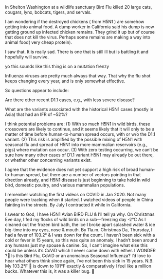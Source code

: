 <!-- 在华盛顿州谢尔顿的一个野生动物保护区，禽流感致使 20 只大型猫科动物死亡，包括美洲狮、猞猁、短尾猫、老虎和薮猫。
Shelton：英 [ˈʃeltən]；美 [ˈʃeltən]
Washington：英 [ˈwɒʃɪŋtən]；美 [ˈwɑːʃɪŋtən]
“Shelton Washington”指美国华盛顿州的谢尔顿市 。
wildlife sanctuary ：英 [ˈwaɪldlaɪf ˈsæŋktʃuəri]；美 [ˈwaɪldlaɪf ˈsæŋktʃueri]  “野生动物保护区” 。
cougars英式读音[ˈkuːɡəz]，美式读音[ˈkuːɡərz]。意思是“美洲狮；美洲豹”。
lynx：英 [lɪŋks]，美 [lɪŋks]，意为 “猞猁”。
bobcats：英 [ˈbɒbkæts]，美 [ˈbɑːbkæts]，“bobcat” 的复数形式，意为 “短尾猫”。
tigers：英 [ˈtaɪɡəz]，美 [ˈtaɪɡərz] ，“tiger” 的复数形式，意为 “老虎”。
servals：英 [ˈsɜːvlz]，美 [ˈsɜːrvəlz]，“serval” 的复数形式，意为 “薮猫”。
 -->
In Shelton Washington at a wildlife sanctuary Bird Flu killed 20 large cats, cougars, lynx, bobcats, tigers, and servals.

<!-- 
我想知道，因感染 H5N1 而被扑杀的鸡，是否会以某种方式混入动物饲料中。加利福尼亚州的一名垃圾场工人称，他们垃圾场现在收到了被碾碎的感染禽流感的鸡的残骸。这些残骸被碾碎了，但这当然杀不死病毒。也许有些残骸正设法混入动物饲料中（毕竟是非常廉价的蛋白质来源）。

“I am wondering” ：英 [ˈwʌndərɪŋ]；美 [ˈwʌndərɪŋ]。常见意思为 “我想知道；我在琢磨；我心存疑惑” ，常用来委婉地表达自己的疑问或好奇。
somehow:以某种方式；通过某种途径,
“dump worker” 指在垃圾场工作的人员，可直译为 “垃圾场工人” ，也可意译为 “垃圾处理工”。“dump” 常见意思为 “垃圾场；垃圾堆放处”;
“ground up” 是 “grind up” 的过去分词形式，“grind up” 常见含义如下：磨碎；碾碎：强调通过碾压、研磨等方式将物体变为碎末状。
“infected” 是形容词，读音：英 [ɪnˈfektɪd]；美 [ɪnˈfektɪd] ，它由动词 “infect” 的过去分词形式转化而来，常见意思如下：（身体部位或伤口）受感染的，发炎的;
“chicken remains” 指 “鸡的残骸” ， “remains” 常用复数形式，在这里表示动物死后留下的残余部分，即尸体、残骸等。
“virus” 常见词性为名词，读音：英 [ˈvaɪrəs]；美 [ˈvaɪrəs]病毒.
“are making a way into” 可直译为 “正在开辟一条进入…… 的道路”，意即 “正以某种方式进入……” ，强调通过一定途径或方式进入到某个地方或领域。
“cheap protein” 直译为 “廉价的蛋白质”
 -->
I am wondering if the destroyed chickens ( from H5N1 ) are somehow getting into animal food. A dump worker in California said his dump is now getting ground up infected chicken remains. They grind it up but of course that does not kill the virus. Perhaps some remains are making a way into animal food( very cheap protein).

<!-- 我看到了。这真的很令人难过。有一只（动物）还在生病，但它正在与病魔抗争，希望它能活下来。 -->
I saw that. It is really sad. There is one that is still ill but is battling it and hopefully will survive.

<!--哟，听起来这玩意儿正处于疯狂变异状态呢。
“yo” 是一个非常口语化、非正式的感叹词，多用于美式英语，常见于年轻人之间的交流。它没有确切的字面意义，主要用于：引起注意：类似于 “嘿”“喂” .
mutation：英 [mjuːˈteɪʃn]，美 [mjuːˈteɪʃn]，意为 “突变；变异” ，常指生物基因、物种特征等方面的改变。
frenzy：英 [ˈfrenzi]，美 [ˈfrenzi] ，意思是 “疯狂；狂热” ，描述一种极度激动、失去控制的状态 。
“mutation frenzy” 连起来意思是 “变异狂潮”，表示变异处于一种快速且疯狂的状态。
  -->
yo this sounds like this thing is on a mutation frenzy


<!--流感病毒差不多一直都是这样。这就是为什么流感疫苗每年都在变化，而且只是有一定效果。
Influenza：英 [ˌɪnfluˈenzə]；美 [ˌɪnfluˈenzə]
viruses：英 [ˈvaɪrəsɪz]；美 [ˈvaɪrəsɪz]
“Influenza viruses” 即 “流感病毒” 。
“pretty much” 是一个常用的口语表达，其含义和用法如下：几乎；差不多,大体上；基本上.
“flu shot” 指 “流感疫苗注射；流感预防针” ，是一种预防流感的医疗手段.
“only somewhat effective” 意思是 “仅仅有点效果” 。 “only” 表示 “仅仅，只” ，起强调作用 ；“somewhat” 为副词，意为 “有点，稍微” ；“effective” 是形容词，意思是 “有效的” 。该短语常用来表明某事物的有效性程度有限。
  -->
Influenza viruses are pretty much always that way. That why the flu shot keeps changing every year, and is only somewhat effective.

<!-- 因此，出现的问题似乎包括： -->
So questions appear to include:

<!-- 是否还有其他近期的 D1.1 病例，例如症状较轻的病例？
“less severe” 英 [les sɪˈvɪə(r)]；美 [les sɪˈvɪr] 。
“less” 是 little 的比较级，意为 “更少；较小程度” ，“severe” 意思是 “严重的；严峻的” ，音标：英 [sɪˈvɪə(r)]；美 [sɪˈvɪr] 。 “less severe” 意思是 “不那么严重的；程度较轻的” 。
“disease” 常见词性为名词，读音：英 [dɪˈziːz]；美 [dɪˈziːz]，其含义如下：疾病。
e.g. : you can say the full phrase "for example" in place of "e.g." to make it clearer in spoken English.
 -->
Are there other recent D1.1 cases, e.g., with less severe disease?

<!-- 与历史上（主要在亚洲）致死率约为 52% 的 H5N1 病例相关的变异毒株有哪些？
“variants” 是 “variant” 的复数形式，读音：英 [ˈveəriənts]；美 [ˈveriənts] 。变体；变种：常用于描述生物、语言、文化等方面存在差异的形式。在生物学中，指物种、基因等发生变化后产生的不同形态。
“IFR” 常见的含义是 “感染病死率（Infection Fatality Ratio）” ，是流行病学中的一个重要指标，指在特定人群中，因感染某种病原体而死亡的人数占总感染人数的比例。
 -->
What are the variants associated with the historical H5N1 cases (mostly in Asia) that had an IFR of ~52%?

<!-- 我认为潜在的问题在于：（1）野生鸟类中存在大量 H5N1 病毒，这种跨物种传播很可能会持续，而且无论是否出现 D1.1 变异毒株，人与人之间的传播似乎只是时间问题。（2）H5N1 病毒有可能与季节性流感病毒混合，并且传播到更多哺乳动物宿主（如猪）体内，在那里可能发生变异，这进一步放大了风险。（3）由于未进行检测，我们无法确定到底已经出现了多少 D1.1 变异毒株的 H5N1 病例，也不确定是否还存在其他令人担忧的变异毒株。
“crossovers” 是 “crossover” 的复数形式，读音：英 [ˈkrɒsəʊvəz]；美 [ˈkrɔːsoʊvəz]，常见含义如下：（生物学中的）基因交换；交叉, 跨界；交叉领域.
“to be a matter of” 常见的含义为 “只是…… 的问题；取决于；关乎”，常用来表明某件事情的性质、条件或所需的因素等。
“spread occurs” 意思是 “发生传播” 。 “spread” 常见词性为动词，意为 “传播；扩散” ，这里指疾病、信息、文化等的扩散
“with or w/o the D1.1 variant” 意思是 “无论是否有 D1.1 变异株” 。其中 “w/o” 是 “without” 的缩写形式，在非正式书写，如短信、网络交流等场景中较常见 。
amplified: 英 [ˈæmplɪfaɪd]；美 [ˈæmplɪfaɪd] 。
“is amplified by” 意思是 “被…… 放大；因…… 而加剧”，其中 “amplify” 原义为 “放大；增强”，在该短语中常表示使某种情况、影响、风险等程度变得更深、范围变得更广。
“mammalian reservoirs” ：英 [məˈmeɪliən ˈrezəvwɑːz]；美 [məˈmeɪliən ˈrezərvwɑːrz] 。
“mammalian” 表示 “哺乳动物的”
“reservoirs” 在这里指 “宿主；储存宿主”，原义有 “水库；蓄水池” 等
concerning: 令人担忧的；引起关注的
 -->
I think potential problems are: (1) With so much H5N1 in wild birds, these crossovers are likely to continue, and it seems likely that it will only to be a matter of time before human-to-human spread occurs, with or w/o the D1.1 variant. (2) This risk is amplified by the possible mixing of H5N1 with seasonal flu and spread of H5N1 into more mammalian reservoirs (e.g., pigs) where mutation can occur. (3) With zero testing occurring, we can’t be sure how many other cases of D1.1 variant H5N1 may already be out there, or whether other concerning variants exist. 

<!-- 我认同目前的证据尚不支持 H5N1 病毒存在广泛人际传播的高风险，但已有多种因素指向这一方向，而且 H5N1 病毒才刚刚开始在野生鸟类、家禽以及各类哺乳动物群体中站稳脚跟。
“broad human - to - human spread” 意思是 “广泛的人际传播” 。
“take hold” 生根；站稳脚跟；固定下来：常用来描述事物逐渐稳定发展、扎根并获得稳固的地位。可用于描述植物扎根，也常用于比喻抽象事物，如思想、文化、疾病等在某个地方或群体中逐渐稳固存在。
“domestic poultry” 的音标为：英 [dəˈmestɪk ˈpəʊltri]；美 [dəˈmestɪk ˈpoʊltri] 。
“domestic” 意为 “本国的；国内的；家用的；家庭的；驯养的”，在此处表示 “驯养的” 
“poultry” 意思是 “家禽”
“domestic poultry” 指的是 “家禽”，即人类为获取肉、蛋等驯养的鸟类，如鸡、鸭、鹅等。
“mammalian populations” 即 “哺乳动物种群”，指的是同一类哺乳动物组成的群体。
“mammalian” 表示 “哺乳动物的”，读音：英 [məˈmeɪliən]；美 [məˈmeɪliən] 。
“populations” 是 “population” 的复数形式，意思是 “种群；群体” ，读音：英 [ˌpɒpjuˈleɪʃənz]；美 [ˌpɑːpjuˈleɪʃənz]。
 -->
I agree that the evidence does not yet support a high risk of broad human-to-human spread, but there are a number of vectors pointing in that direction already, and H5N1 disease is just beginning to take hold in wild bird, domestic poultry, and various mammalian populations.

<!-- 
我记得在 2020 年 1 月观看了关于新冠疫情的首批视频。当时疫情刚开始的时候，关注的人还不多。我看到视频里，中国有人在街上晕倒。到了 7 月，我在加利福尼亚州的时候感染了新冠。
在原句中 “tracking” 的意思是 “关注；追踪…… 的动向”
“fainting” 的音标：英 [ˈfeɪntɪŋ]；美 [ˈfeɪntɪŋ] 。它是 “faint” 的现在分词形式，“faint” 作动词时，常见意思为 “昏厥；晕倒” ，因此 “fainting” 可表示 “正在昏厥；晕倒（这一动作）” 
 -->
I remember watching the first videos on COVID in Jan 2020. Not many people were tracking when it started. I watched videos of people in China fainting in the streets. By July I contracted it while in California.

<!-- 我向上帝发誓，我得了 H5N1 禽流感，我来告诉你为什么。平安夜那天，在零下 2 摄氏度的严寒天气里，我去喂我那群野生鸟儿。
当我清理结冰的鸟浴盆时，敲碎的冰块溅起大量的水和冰碴，直冲进我的眼睛、鼻子和嘴里。到了圣诞节当天，也就是周四上午 11 点，我发起了高烧，体温达到 103.2 华氏度，整个人都病倒了。我已经 15 年没得过感冒或发烧了，所以这次情况相当反常。
我这段时间除了配偶和家里的狗，没接触过其他人。所以，我实在想不出这还能是什么病，除非是新冠，但我之前也从没感染过新冠。我很好奇🤔，这到底是禽流感、新冠，还是一场异常的季节性流感呢？我很想听听其他人的看法，毕竟我已经 15 年没病得这么厉害了。注意，我 103.2 华氏度的高烧已经降到了刚好 101 华氏度，相比之前，我现在感觉好多了。不管这是什么病，它可真是个厉害的病菌🦠。

“avian” 意思是 “鸟类的；禽类的”，音标：英 [ˈeɪviən]；美 [ˈeɪviən] 。
“flocks” 是 “flock” 的复数形式，常见意思为 “群”，尤用于指鸟群、羊群等。例如，“a flock of birds”（一群鸟） 。在这里 “flocks of” 表示数量较多的多个鸟群。
“sub - freezing day” 指 “冰点以下的日子”“严寒天” 。
“sub -” 是一个前缀，意思为 “在…… 之下；低于” ，“freezing” 在这里是形容词，意为 “冰点的；极冷的”，源于动词 “freeze（结冰；凝固）”。“sub - freezing” 即表示温度低于冰点，用来描述寒冷的天气状况。
“cleaned out” 彻底清理；打扫干净：强调对某个空间或容器进行全面、深入的清洁，清除其中的污垢、杂物等。
“big-time” 在这里是副词短语，意为 “非常；大量地” 
“was down for the count” 源自拳击比赛术语，字面意思是 “被击倒后数到十还没起来” ，在日常生活中，常用来比喻某人 “精疲力竭、病倒或彻底失败” ，表明失去了继续行动或竞争的能力。
“anomaly” 是名词，音标：英 [əˈnɒməli]；美 [əˈnɑːməli]。异常事物；反常现象
“been around” : “接触”,常与…… 在一起
“spouse”：英 [spaʊs]；美 [spaʊs]意为 “配偶”，可指丈夫或妻子 
“canine”：英 [ˈkeɪnaɪn]；美 [ˈkeɪnaɪn]“canine” 常见作形容词，意为 “犬的；犬科的” ，作名词时表示 “犬；犬科动物” ，
“never came down with either” 中，“come down with” 是一个固定短语，意思是 “染上（病）”，“either” 表示 “也（不）” ，用于否定句。所以 “never came down with either” 的意思是 “也从未染上（某种病）” 
anomalous：英 [əˈnɒmələs]；美 [əˈnɑːmələs]
Seasonal：英 [ˈsiːzənl]；美 [ˈsiːzənl]
Influenza：英 [ˌɪnfluˈenzə]；美 [ˌɪnfluˈenzə]
“anomalous Seasonal Influenza” 意为 “异常的季节性流感” 。
“comparatively” 是副词，音标：英 [kəmˈpærətɪvli]；美 [kəmˈpærətɪvli] 。它主要有以下含义：比较地；相对地
“feel like a million bucks” 是一个习惯表达，意思是 “感觉棒极了；感觉非常好”，常用来描述一个人身体状态良好、心情愉悦等。
“killer bug” 常见的意思是 “致命病菌” 。在这里，“killer” 本意是 “杀手；致死的” ，用于强调事物的危险性或致命性；“bug” 除了有 “虫子” 的意思，在非正式语境中还常用来指代 “病菌；病毒”。
 -->
I swear to God, I have H5N1 Avian  BIRD FLU & I’ll tell ya why. On Christmas Eve day, I fed my flocks of wild birds on a sub—freezing day -2°C
As I cleaned out the frozen bird bath, the ice I broke apart splashed water & ice big-time into my eyes, nose & mouth. By 11a.m. Christmas Da, Thursday, I had a fever of 103.2° & I was down for the count. I haven’t been sick with a cold or fever in 15 years, so this was quite an anomaly. 
I hadn’t been around any humans just my spouse & canine. So, I can’t imagine what else this could be unless it’s CoViD which I never came down with either. I WONDER ?💭 Is this Bird Flu, CoViD or an anomalous Seasonal Influenza? I’d love to hear what others think since again, I’ve not been this sick in 15 years. N.B. My 103.2°F 🥵 is down to 101°F exactly & comparatively I feel like a million bucks. Whatever this is, it was a killer bug. 🦠